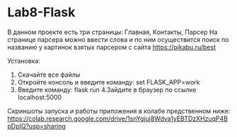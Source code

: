 # Lab8-Flask

В данном проекте есть три страницы: Главная, Контакты, Парсер
На странице парсера можно ввести слова и по ним осуществится поиск по названию у картинок взятых парсером с сайта https://pikabu.ru/best

Установка:
1. Скачайте все файлы
2. Откройте консоль и введите команду:
set FLASK_APP=work
3. Введите команду:
flask run
4.Зайдите в браузер по ссылке localhost:5000

Скриншоты запуска и работы приложения в колабе предственном ниже:
https://colab.research.google.com/drive/1snYgjui8Wdva1yEBTDzXHzuqP4BpDpIQ?usp=sharing
